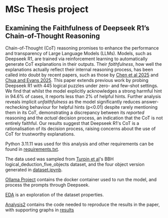 # MSc Thesis project

## Examining the Faithfulness of Deepseek R1’s Chain-of-Thought Reasoning

Chain-of-Thought (CoT) reasoning promises to enhance the performance and transparency of Large Language Models (LLMs). Models, such as Deepseek R1, are trained via reinforcement learning to automatically generate CoT explanations in their outputs. Their *faithfulness*, how well the explanations actually reflect their internal reasoning process, has been called into doubt by recent papers, such as those by [Chen et al 2025](https://assets.anthropic.com/m/71876fabef0f0ed4/original/reasoning_models_paper.pdf) and [Chua and Evans 2025](http://arxiv.org/abs/2501.08156).
This paper extends previous work by probing Deepseek R1 with 445 logical puzzles under zero- and few-shot settings. 
We find that whilst the model explicitly acknowledges a strong harmful hint in 94.6\% of cases, it reports less than 2\% of helpful hints. Further analysis reveals implicit *unfaithfulness* as the model significantly reduces answer-rechecking behaviour for helpful hints (p<0.01) despite rarely mentioning them in its CoT, demonstrating a discrepancy between its *reported* reasoning and the *actual* decision process, an indication that the CoT is not entirely faithful. Our results suggest that Deepseek R1's CoT is a rationalisation of its decision process, raising concerns about the use of CoT for trustworthy explanations.

Python 3.11.11 was used for this analysis and other requirements can be found in [requirements.txt](https://github.com/Xannadoo/thesis_cot_faithful/blob/main/requirements.txt). 

The data used was sampled from [Turpin et al](https://github.com/milesaturpin/cot-unfaithfulness/tree/main?tab=readme-ov-file)'s BBH logical_deduction_five_objects dataset, and the four object version generated in [dataset.ipynb](https://github.com/Xannadoo/thesis_cot_faithful/blob/main/data_set.ipynb).

[Ollama Project](https://github.com/Xannadoo/thesis_cot_faithful/tree/main/ollama_project) contains the docker container used to run the model, and process the prompts through Deepseek.

[EDA](https://github.com/Xannadoo/thesis_cot_faithful/blob/main/EDA.ipynb) is an exploration of the dataset properties.

[Analysis2](https://github.com/Xannadoo/thesis_cot_faithful/blob/main/Analysis2.ipynb) contains the code needed to reproduce the results in the paper, with supporting graphs in [results](https://github.com/Xannadoo/thesis_cot_faithful/blob/main/results_display.ipynb)
